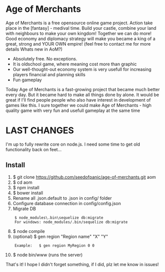 # Age of Merchants
Age of Merchants is a free opensource online game project. Action take place in the [fantasy] - medival time. Build your castle, combine your land with neighbours to make your own kingdom! Together we can do more! Good economy and diplomacy strategy will make you became a king of a great, strong and YOUR OWN empire! (feel free to contact me for more details
Whats new in AoM?)

- Absolutely free. No exceptions.
- It is oldschool game, where meaning cost more than graphic
- Our well-thought-out economy system is very usefull for increasing players financial and planning skills
- Fun gameplay

Today Age of Merchants is a fast-growing project that became much better every day. But it became hard to make all things done by alone. It would be great if I'll find people people who also have interest in development of games like this. I sure together we could make Age of Merchants - high quality game with very fun and usefull gameplay at the same time

# LAST CHANGES
I'm up to fully rewrite core on node.js. I need some time to get old functionality back on feet...

## Install
1. $ git clone https://github.com/seedofpanic/age-of-merchants.git aom
2. $ cd aom
3. $ npm install
4. $ bower install
5. Rename all .json.default to .json in config/ folder
6. Configure database connection in config/config.json
7. Migrate DB
```
    $ node_modules\.bin\sequelize db:migrate
    For windows: node_modules/.bin/sequelize db:migrate
```
8. $ node compile
9. (optional)  $ gen region "Region name" "X" "Y"
```
    Example:   $ gen region MyRegion 0 0
```
10. $ node bin/www (runs the server)

That's it! I hope I didn't forget something, if I did, plz let me know in issues!
